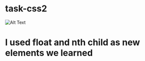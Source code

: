 # task-css2
![Alt Text](C:\Users\Orange\Desktop\task-css2)
# I used float and nth child as new elements we learned